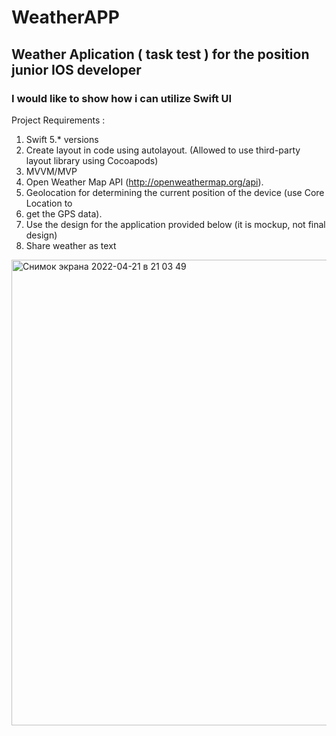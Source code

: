 # WeatherAPP
## Weather  Aplication ( task test ) for the position junior IOS developer 
### I would like to show how i can utilize Swift UI 
Project Requirements :
1. Swift 5.* versions
2. Create layout in code using autolayout. (Allowed to use third-party layout library
using Cocoapods)
 3. MVVM/MVP
 4. Open Weather Map API (http://openweathermap.org/api).
 5. Geolocation for determining the current position of the device (use Core Location to
 6. get the GPS data).
 7. Use the design for the application provided below (it is mockup, not final design)
 8. Share weather as text
<img width="745" alt="Снимок экрана 2022-04-21 в 21 03 49" src="https://user-images.githubusercontent.com/74324758/164523406-964ae6fe-e2dc-4211-93cf-464ac2efb505.png">

